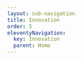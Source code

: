 ```yaml
---
layout: sub-navigation
title: Innovation
order: 5
eleventyNavigation:
  key: Innovation
  parent: Home
---
```

